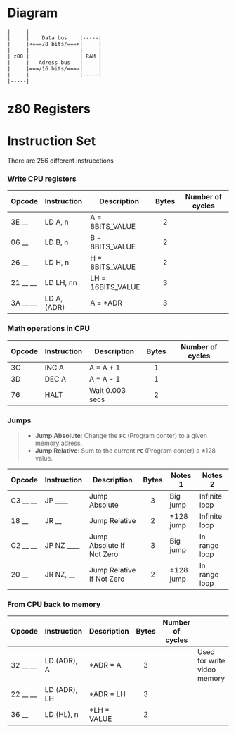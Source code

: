 

# Diagram

```
|-----|
|     |    Data bus    |-----|
|     |<===/8 bits/===>|     |
|     |                |     |
| z80 |                | RAM |
|     |   Adress bus   |     |
|     |===/16 bits/===>|     |
|     |                |-----|
|-----|
```

# z80 Registers










# Instruction Set

There are 256 different instrucctions

### Write CPU registers

| Opcode   | Instruction  | Description         | Bytes | Number of cycles |
|:---------|:-------------|---------------------|:-----:|------------------|
| 3E __    | LD A, n      | A = 8BITS_VALUE     |   2   |                  |
| 06 __    | LD B, n      | B = 8BITS_VALUE     |   2   |                  |
| 26 __    | LD H, n      | H = 8BITS_VALUE     |   2   |                  |
| 21 __ __ | LD LH, nn    | LH = 16BITS_VALUE   |   3   |                  |
| 3A __ __ | LD A, (ADR)  | A = *ADR            |   3   |                  |


### Math operations in CPU

| Opcode   | Instruction  | Description         | Bytes | Number of cycles |
|:---------|:-------------|---------------------|:-----:|------------------|
| 3C       | INC A        | A = A + 1           |   1   |                  |
| 3D       | DEC A        | A = A - 1           |   1   |                  |
| 76       | HALT         | Wait 0.003 secs     |   2   |                  |


### Jumps

> - **Jump Absolute**: Change the **`PC`** (Program conter) to a given memory adress.
> - **Jump Relative**: Sum to the current **`PC`** (Program conter) a ±128 value.

| Opcode   | Instruction  | Description               | Bytes | Notes 1   | Notes 2       |
|:---------|:-------------|---------------------------|:-----:|-----------|---------------|
| C3 __ __ | JP ____      | Jump Absolute             |   3   | Big jump  | Infinite loop |
| 18 __    | JR __        | Jump Relative             |   2   | ±128 jump | Infinite loop |
| C2 __ __ | JP NZ ____   | Jump Absolute If Not Zero |   3   | Big jump  | In range loop |
| 20 __    | JR NZ, __    | Jump Relative If Not Zero |   2   | ±128 jump | In range loop |


### From CPU back to memory

| Opcode   | Instruction  | Description         | Bytes | Number of cycles |                             |
|:---------|:-------------|---------------------|:-----:|------------------|-----------------------------|
| 32 __ __ | LD (ADR), A  | *ADR = A            |   3   |                  | Used for write video memory |
| 22 __ __ | LD (ADR), LH | *ADR = LH           |   3   |                  |                             |
| 36 __    | LD (HL), n   | *LH = VALUE         |   2   |                  |                             |







